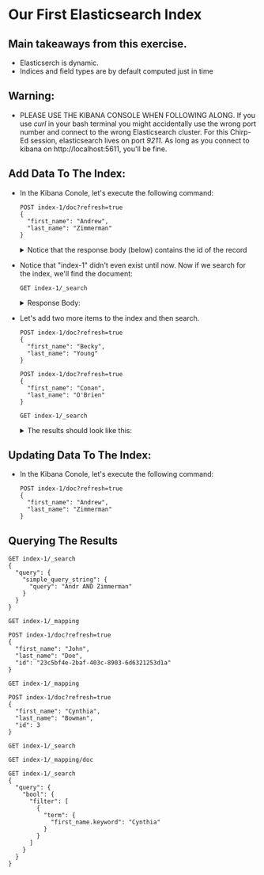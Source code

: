 # Our First Elasticsearch Index

## Main takeaways from this exercise.
  - Elasticserch is dynamic.
  - Indices and field types are by default computed just in time

## Warning:
  - PLEASE USE THE KIBANA CONSOLE WHEN FOLLOWING ALONG.  If you use *curl* in your bash terminal you might accidentally use the wrong port number and connect to the wrong Elasticsearch cluster.  For this Chirp-Ed session, elasticsearch lives on port *9211*.  As long as you connect to kibana on http://localhost:5611, you'll be fine.

## Add Data To The Index:

- In the Kibana Conole, let's execute the following command:

  ```
  POST index-1/doc?refresh=true
  {
    "first_name": "Andrew",
    "last_name": "Zimmerman"
  }
  ```

  <details><summary>Notice that the response body (below) contains the id of the record</summary>
  <p>

  ```json
  {
    "_index": "index-1",
    "_type": "doc",
    "_id": "AW3eJDcBwmLbVN91LFF7",
    "_version": 1,
    "result": "created",
    "forced_refresh": true,
    "_shards": {
      "total": 2,
      "successful": 1,
      "failed": 0
    },
    "created": true
  }

  ```

  </p>
  </details>

- Notice that "index-1" didn't even exist until now.  Now if we search for the index, we'll find the document:

  ```
  GET index-1/_search
  ```

  <details><summary>Response Body:</summary>
  <p>

  ```json  
  {
    "took": 1,
    "timed_out": false,
    "_shards": {
      "total": 5,
      "successful": 5,
      "failed": 0
    },
    "hits": {
      "total": 1,
      "max_score": 1,
      "hits": [
        {
          "_index": "index-1",
          "_type": "doc",
          "_id": "AW3dn-eVzYJjTv60xAic",
          "_score": 1,
          "_source": {
            "first_name": "Andrew",
            "last_name": "Zimmerman"
          }
        }
      ]
    }
  }
  ```
  </p>
  </details>

- Let's add two more items to the index and then search.

  ```
  POST index-1/doc?refresh=true
  {
    "first_name": "Becky",
    "last_name": "Young"
  }

  POST index-1/doc?refresh=true
  {
    "first_name": "Conan",
    "last_name": "O'Brien"
  }

  GET index-1/_search
  ```

  <details>
  <summary>The results should look like this:</summary>
  <p>

  ```json
  {
    "took": 1,
    "timed_out": false,
    "_shards": {
      "total": 5,
      "successful": 5,
      "failed": 0
    },
    "hits": {
      "total": 3,
      "max_score": 1,
      "hits": [
        {
          "_index": "index-1",
          "_type": "doc",
          "_id": "AW3drIOLzYJjTv60xAie",
          "_score": 1,
          "_source": {
            "first_name": "Andrew",
            "last_name": "Zimmerman"
          }
        },
        {
          "_index": "index-1",
          "_type": "doc",
          "_id": "AW3drIQbzYJjTv60xAif",
          "_score": 1,
          "_source": {
            "first_name": "Becky",
            "last_name": "Young"
          }
        },
        {
          "_index": "index-1",
          "_type": "doc",
          "_id": "AW3drISozYJjTv60xAig",
          "_score": 1,
          "_source": {
            "first_name": "Conan",
            "last_name": "O'Brien"
          }
        }
      ]
    }
  }
  ```
  </p>
  </details>

## Updating Data To The Index:

- In the Kibana Conole, let's execute the following command:

  ```
  POST index-1/doc?refresh=true
  {
    "first_name": "Andrew",
    "last_name": "Zimmerman"
  }
  ```



## Querying The Results

```
GET index-1/_search
{
  "query": {
    "simple_query_string": {
      "query": "Andr AND Zimmerman"
    }
  }
}
```

```
GET index-1/_mapping

POST index-1/doc?refresh=true
{
  "first_name": "John",
  "last_name": "Doe",
  "id": "23c5bf4e-2baf-403c-8903-6d6321253d1a"
}

GET index-1/_mapping

POST index-1/doc?refresh=true
{
  "first_name": "Cynthia",
  "last_name": "Bowman",
  "id": 3
}

GET index-1/_search

GET index-1/_mapping/doc

GET index-1/_search
{
  "query": {
    "bool": {
      "filter": [
        {
          "term": {
            "first_name.keyword": "Cynthia"
          }
        }
      ]
    }
  }
}
```
